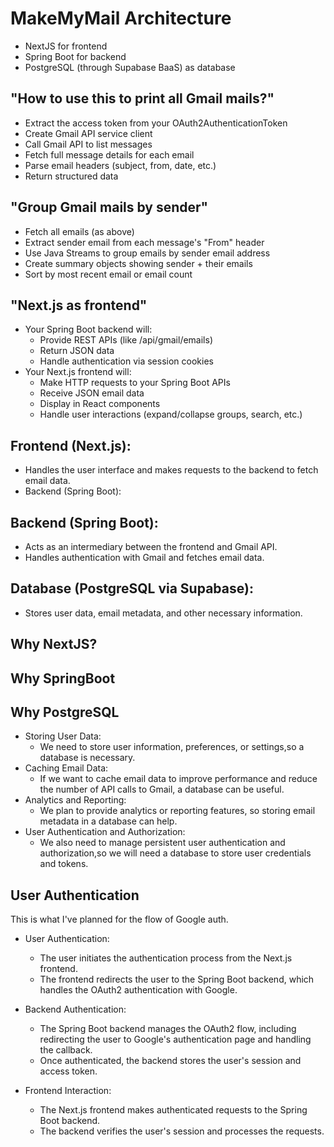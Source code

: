 # MakeMyMail Architecture

- NextJS for frontend
- Spring Boot for backend
- PostgreSQL (through Supabase BaaS) as database

## "How to use this to print all Gmail mails?"

- Extract the access token from your OAuth2AuthenticationToken
- Create Gmail API service client
- Call Gmail API to list messages
- Fetch full message details for each email
- Parse email headers (subject, from, date, etc.)
- Return structured data

## "Group Gmail mails by sender"

- Fetch all emails (as above)
- Extract sender email from each message's "From" header
- Use Java Streams to group emails by sender email address
- Create summary objects showing sender + their emails
- Sort by most recent email or email count

## "Next.js as frontend"
- Your Spring Boot backend will:
    - Provide REST APIs (like /api/gmail/emails)
    - Return JSON data
    - Handle authentication via session cookies
- Your Next.js frontend will:
    - Make HTTP requests to your Spring Boot APIs
    - Receive JSON email data
    - Display in React components
    - Handle user interactions (expand/collapse groups, search, etc.)

## Frontend (Next.js):
- Handles the user interface and makes requests to the backend to fetch email data.
- Backend (Spring Boot):
## Backend (Spring Boot):
- Acts as an intermediary between the frontend and Gmail API.
- Handles authentication with Gmail and fetches email data.
## Database (PostgreSQL via Supabase):
- Stores user data, email metadata, and other necessary information.
## Why NextJS?
## Why SpringBoot
## Why PostgreSQL
- Storing User Data:
    - We need to store user information, preferences, or settings,so a database is necessary.
- Caching Email Data:
    - If we want to cache email data to improve performance and reduce the number of API calls to Gmail, a database can be useful.
- Analytics and Reporting:
    - We plan to provide analytics or reporting features, so storing email metadata in a database can help.
- User Authentication and Authorization:
    - We also need to manage persistent user authentication and authorization,so we will need a database to store user credentials and tokens.

## User Authentication
This is what I've planned for the flow of Google auth.
- User Authentication:

    - The user initiates the authentication process from the Next.js frontend.
    - The frontend redirects the user to the Spring Boot backend, which handles the OAuth2 authentication with Google.
- Backend Authentication:

    - The Spring Boot backend manages the OAuth2 flow, including redirecting the user to Google's authentication page and handling the callback.
    - Once authenticated, the backend stores the user's session and access token.
- Frontend Interaction:

    - The Next.js frontend makes authenticated requests to the Spring Boot backend.
    - The backend verifies the user's session and processes the requests.